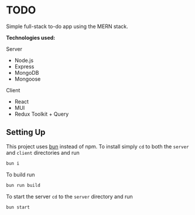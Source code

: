 # TODO

Simple full-stack to-do app using the MERN stack.

**Technologies used:**

Server

-   Node.js
-   Express
-   MongoDB
-   Mongoose

Client

-   React
-   MUI
-   Redux Toolkit + Query

## Setting Up

This project uses [bun](https://bun.sh) instead of npm. To install simply `cd` to both the `server` and `client` directories and run

```bash
bun i
```

To build run

```bash
bun run build
```

To start the server `cd` to the `server` directory and run

```bash
bun start
```
